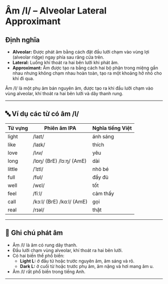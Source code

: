# Âm /l/ – Alveolar Lateral Approximant

## Định nghĩa
- **Alveolar:** Được phát âm bằng cách đặt đầu lưỡi chạm vào vùng lợi (alveolar ridge) ngay phía sau răng cửa trên.
- **Lateral:** Luồng khí thoát ra hai bên lưỡi khi phát âm.
- **Approximant:** Âm được tạo ra bằng cách hai bộ phận trong miệng gần nhau nhưng không chạm nhau hoàn toàn, tạo ra một khoảng hở nhỏ cho khí đi qua.

Âm /l/ là một phụ âm bán nguyên âm, được tạo ra khi đầu lưỡi chạm vào vùng alveolar, khí thoát ra hai bên lưỡi và dây thanh rung.

---

## 🔤 Ví dụ các từ có âm /l/

| Từ vựng    | Phiên âm IPA  | Nghĩa tiếng Việt         |
|------------|----------------|--------------------------|
| light      | /laɪt/         | ánh sáng                 |
| like       | /laɪk/         | thích                    |
| love       | /lʌv/          | yêu                      |
| long       | /lɒŋ/ (BrE) /lɔːŋ/ (AmE) | dài                      |
| little     | /ˈlɪtl/        | nhỏ bé                   |
| full       | /fʊl/          | đầy đủ                   |
| well       | /wɛl/          | tốt                      |
| feel       | /fiːl/         | cảm thấy                 |
| call       | /kɔːl/ (BrE) /kɑːl/ (AmE) | gọi                      |
| real       | /rɪəl/         | thật                     |

---

## 📌 Ghi chú phát âm
- Âm /l/ là âm có rung dây thanh.
- Đầu lưỡi chạm vùng alveolar, khí thoát ra hai bên lưỡi.
- Có hai biến thể phổ biến: 
  - **Light L:** ở đầu từ hoặc trước nguyên âm, âm sáng và rõ.
  - **Dark L:** ở cuối từ hoặc trước phụ âm, âm nặng và hơi mang âm u.
- Âm /l/ rất phổ biến trong tiếng Anh.

---
 